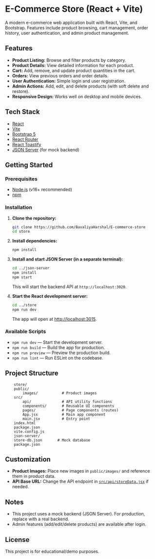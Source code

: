 # E-Commerce Store (React + Vite)

A modern e-commerce web application built with React, Vite, and Bootstrap. Features include product browsing, cart management, order history, user authentication, and admin product management.

## Features

- **Product Listing:** Browse and filter products by category.
- **Product Details:** View detailed information for each product.
- **Cart:** Add, remove, and update product quantities in the cart.
- **Orders:** View previous orders and order details.
- **User Authentication:** Simple login and user registration.
- **Admin Actions:** Add, edit, and delete products (with soft delete and restore).
- **Responsive Design:** Works well on desktop and mobile devices.

## Tech Stack

- [React](https://react.dev/)
- [Vite](https://vitejs.dev/)
- [Bootstrap 5](https://getbootstrap.com/)
- [React Router](https://reactrouter.com/)
- [React Toastify](https://fkhadra.github.io/react-toastify/)
- [JSON Server](https://github.com/typicode/json-server) (for mock backend)

## Getting Started

### Prerequisites

- [Node.js](https://nodejs.org/) (v16+ recommended)
- [npm](https://www.npmjs.com/)

### Installation

1. **Clone the repository:**

   ```sh
   git clone https://github.com/BavaliyaHarshal/E-commerce-store
   cd store
   ```

2. **Install dependencies:**

   ```sh
   npm install
   ```

3. **Install and start JSON Server (in a separate terminal):**

   ```sh
   cd ../json-server
   npm install
   npm start
   ```

   This will start the backend API at `http://localhost:3020`.

4. **Start the React development server:**

   ```sh
   cd ../store
   npm run dev
   ```

   The app will open at [http://localhost:3015](http://localhost:3015).

### Available Scripts

- `npm run dev` — Start the development server.
- `npm run build` — Build the app for production.
- `npm run preview` — Preview the production build.
- `npm run lint` — Run ESLint on the codebase.

## Project Structure

```plaintext
    store/
    public/
        images/           # Product images
    src/
        api/              # API utility functions
        components/       # Reusable UI components
        pages/            # Page components (routes)
        App.jsx           # Main app component
        main.jsx          # Entry point
    index.html
    package.json
    vite.config.js
    json-server/
    store-db.json       # Mock database
    package.json
```

## Customization

- **Product Images:** Place new images in `public/images/` and reference them in product data.
- **API Base URL:** Change the API endpoint in [`src/api/storeData.jsx`](src/api/storeData.jsx) if needed.

## Notes

- This project uses a mock backend (JSON Server). For production, replace with a real backend.
- Admin features (add/edit/delete products) are available after login.

## License

This project is for educational/demo purposes.
